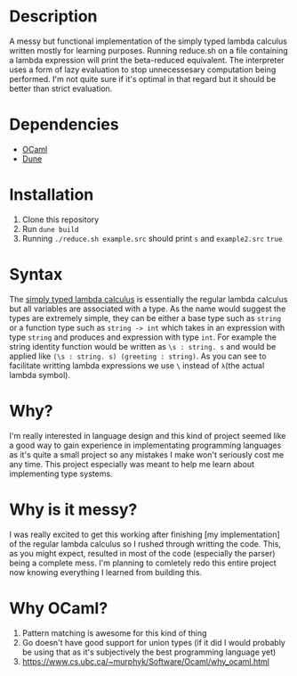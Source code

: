 # Description
A messy but functional implementation of the simply typed lambda calculus
written mostly for learning purposes.
Running reduce.sh on a file containing a lambda expression will print the
beta-reduced equivalent.
The interpreter uses a form of lazy evaluation to stop unnecessesary
computation being performed.
I'm not quite sure if it's optimal in that regard but it should be better
than strict evaluation.

# Dependencies
+ [OCaml](https://ocaml.org/)
+ [Dune](https://dune.build/)

# Installation
1. Clone this repository
2. Run `dune build`
3. Running `./reduce.sh example.src` should print `s` and `example2.src` `true`

# Syntax
The [simply typed lambda calculus](https://en.wikipedia.org/wiki/Simply_typed_lambda_calculus)
is essentially the regular lambda calculus but all variables are associated
with a type.
As the name would suggest the types are extremely simple, they can be either a
base type such as `string` or a function type such as `string -> int` which
takes in an expression with type `string` and produces and expression with
type `int`.
For example the string identity function would be written as `\s : string. s`
and would be applied like `(\s : string. s) (greeting : string)`.
As you can see to facilitate writting lambda expressions we use `\` instead of
`λ`(the actual lambda symbol).

# Why?
I'm really interested in language design and this kind of project seemed like a
good way to gain experience in implementating programming languages as it's
quite a small project so any mistakes I make won't seriously cost me any time.
This project especially was meant to help me learn about implementing type
systems.

# Why is it messy?
I was really excited to get this working after finishing [my implementation] of
the regular lambda calculus so I rushed through writting the code.
This, as you might expect, resulted in most of the code (especially the parser)
being a complete mess.
I'm planning to comletely redo this entire project now knowing everything I learned
from building this.

# Why OCaml?
1. Pattern matching is awesome for this kind of thing
2. Go doesn't have good support for union types (if it did I would probably be
using that as it's subjectively the best programming language yet)
3. https://www.cs.ubc.ca/~murphyk/Software/Ocaml/why_ocaml.html
